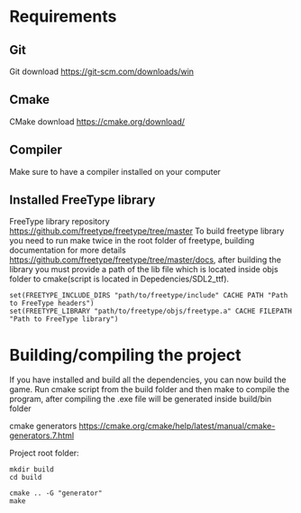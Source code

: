 # Requirements
## Git
Git download https://git-scm.com/downloads/win

## Cmake
CMake download https://cmake.org/download/

## Compiler
Make sure to have a compiler installed on your computer

## Installed FreeType library
FreeType library repository https://github.com/freetype/freetype/tree/master
To build freetype library you need to run make twice in the root folder of freetype, building documentation for more details https://github.com/freetype/freetype/tree/master/docs, 
after building the library you must provide a path of the lib file which is located inside objs folder to cmake(script is located in Depedencies/SDL2_ttf). 

```
set(FREETYPE_INCLUDE_DIRS "path/to/freetype/include" CACHE PATH "Path to FreeType headers")
set(FREETYPE_LIBRARY "path/to/freetype/objs/freetype.a" CACHE FILEPATH "Path to FreeType library")
```

# Building/compiling the project
If you have installed and build all the dependencies, you can now build the game. Run cmake script from the build folder and then make to compile the program, after compiling the .exe file will be generated inside build/bin folder

cmake generators https://cmake.org/cmake/help/latest/manual/cmake-generators.7.html

Project root folder:
```
mkdir build
cd build

cmake .. -G "generator"
make
```
